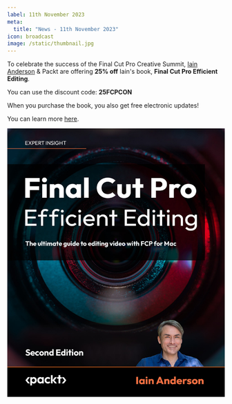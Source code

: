 ```yaml
---
label: 11th November 2023
meta:
  title: "News - 11th November 2023"
icon: broadcast
image: /static/thumbnail.jpg
---
```


To celebrate the success of the Final Cut Pro Creative Summit, [Iain Anderson](https://iain-anderson.com) & Packt are offering **25% off** Iain's book, **Final Cut Pro Efficient Editing**.

You can use the discount code: **25FCPCON**

When you purchase the book, you also get free electronic updates!

You can learn more [here](https://www.packtpub.com/product/final-cut-pro-efficient-editing-second-edition/9781837631674).

![](/static/fcp-efficient-editing-2nd-edition.jpeg)